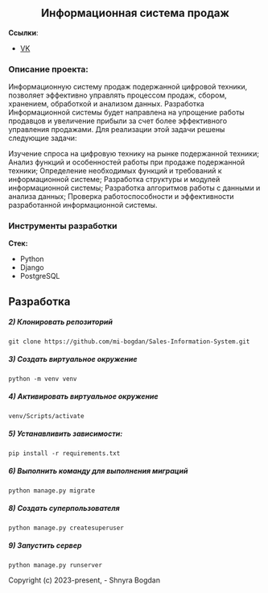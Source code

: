 <h2 align="center">Информационная система продаж</h2>


**Ссылки**:
- [VK](https://vk.com/id404101172)


### Описание проекта:
Информационную систему продаж подержанной цифровой техники, позволяет эффективно управлять процессом продаж, сбором, хранением, обработкой и анализом данных. Разработка Информационной системы будет направлена на упрощение работы продавцов и увеличение прибыли за счет более эффективного управления продажами.
Для реализации этой задачи решены следующие задачи:

Изучение спроса на цифровую технику на рынке подержанной техники;
Анализ функций и особенностей работы при продаже подержанной техники;
Определение необходимых функций и требований к информационной системе;
Разработка структуры и модулей информационной системы;
Разработка алгоритмов работы с данными и анализа данных;
Проверка работоспособности и эффективности разработанной информационной системы.

### Инструменты разработки

**Стек:**
- Python 
- Django 
- PostgreSQL

## Разработка

##### 2) Клонировать репозиторий

    git clone https://github.com/mi-bogdan/Sales-Information-System.git

##### 3) Создать виртуальное окружение

    python -m venv venv
    
##### 4) Активировать виртуальное окружение

    venv/Scripts/activate

##### 5) Устанавливить зависимости:

    pip install -r requirements.txt

##### 6) Выполнить команду для выполнения миграций

    python manage.py migrate
    
##### 8) Создать суперпользователя

    python manage.py createsuperuser
    
##### 9) Запустить сервер

    python manage.py runserver


Copyright (c) 2023-present, - Shnyra Bogdan
